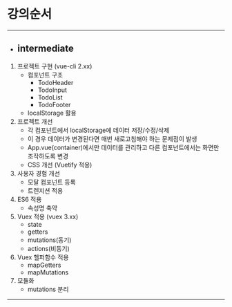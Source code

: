 # 강의순서
***
* ## intermediate
1. 프로젝트 구현 (vue-cli 2.xx)
    * 컴포넌트 구조
      * TodoHeader
      * TodoInput
      * TodoList
      * TodoFooter
    * localStorage 활용
2. 프로젝트 개선
   * 각 컴포넌트에서 localStorage에 데이터 저장/수정/삭제
   * 이 경우 데이터가 변경된다면 매번 새로고침해야 하는 문제점이 발생
   * App.vue(container)에서만 데이터를 관리하고 다른 컴포넌트에서는 화면만 조작하도록 변경
   * CSS 개선 (Vuetify 적용)
3. 사용자 경험 개선
   * 모달 컴포넌트 등록
   * 트렌지션 적용
4. ES6 적용
   * 속성명 축약
5. Vuex 적용 (vuex 3.xx)
   * state
   * getters
   * mutations(동기)
   * actions(비동기)
6. Vuex 헬퍼함수 적용
   * mapGetters
   * mapMutations
7. 모듈화
   * mutations 분리
***